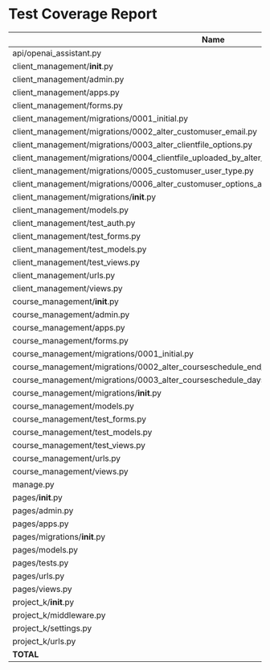 # Test Coverage Report

| Name                                                                                               | Stmts | Miss | Cover |
|----------------------------------------------------------------------------------------------------|-------|------|-------|
| api/openai_assistant.py                                                                           |    35 |   24 |    31% |
| client_management/__init__.py                                                                     |     0 |    0 |   100% |
| client_management/admin.py                                                                        |    11 |    0 |   100% |
| client_management/apps.py                                                                         |     4 |    0 |   100% |
| client_management/forms.py                                                                        |    34 |    0 |   100% |
| client_management/migrations/0001_initial.py                                                     |    10 |    0 |   100% |
| client_management/migrations/0002_alter_customuser_email.py                                       |     4 |    0 |   100% |
| client_management/migrations/0003_alter_clientfile_options.py                                    |     4 |    0 |   100% |
| client_management/migrations/0004_clientfile_uploaded_by_alter_clientfile_client.py              |     6 |    0 |   100% |
| client_management/migrations/0005_customuser_user_type.py                                        |     4 |    0 |   100% |
| client_management/migrations/0006_alter_customuser_options_alter_client_company_name_and_more.py |     5 |    0 |   100% |
| client_management/migrations/__init__.py                                                         |     0 |    0 |   100% |
| client_management/models.py                                                                      |    58 |    2 |    97% |
| client_management/test_auth.py                                                                   |    47 |    1 |    98% |
| client_management/test_forms.py                                                                  |    11 |    0 |   100% |
| client_management/test_models.py                                                                 |    69 |    0 |   100% |
| client_management/test_views.py                                                                  |    43 |    0 |   100% |
| client_management/urls.py                                                                        |     6 |    0 |   100% |
| client_management/views.py                                                                       |   182 |   70 |    62% |
| course_management/__init__.py                                                                    |     0 |    0 |   100% |
| course_management/admin.py                                                                       |    22 |    0 |   100% |
| course_management/apps.py                                                                        |     4 |    0 |   100% |
| course_management/forms.py                                                                       |    46 |    4 |    91% |
| course_management/migrations/0001_initial.py                                                    |     9 |    0 |   100% |
| course_management/migrations/0002_alter_courseschedule_end_date.py                               |     5 |    0 |   100% |
| course_management/migrations/0003_alter_courseschedule_days_of_week_and_more.py                  |     4 |    0 |   100% |
| course_management/migrations/__init__.py                                                        |     0 |    0 |   100% |
| course_management/models.py                                                                     |   111 |    7 |    94% |
| course_management/test_forms.py                                                                 |    62 |    5 |    92% |
| course_management/test_models.py                                                                |   109 |    0 |   100% |
| course_management/test_views.py                                                                 |   117 |    0 |   100% |
| course_management/urls.py                                                                       |     4 |    0 |   100% |
| course_management/views.py                                                                      |   239 |   95 |    60% |
| manage.py                                                                                        |    13 |    2 |    85% |
| pages/__init__.py                                                                                |     0 |    0 |   100% |
| pages/admin.py                                                                                   |     1 |    0 |   100% |
| pages/apps.py                                                                                    |     4 |    0 |   100% |
| pages/migrations/__init__.py                                                                     |     0 |    0 |   100% |
| pages/models.py                                                                                  |     1 |    0 |   100% |
| pages/tests.py                                                                                   |    53 |    0 |   100% |
| pages/urls.py                                                                                    |     4 |    0 |   100% |
| pages/views.py                                                                                   |    60 |   13 |    78% |
| project_k/__init__.py                                                                            |     0 |    0 |   100% |
| project_k/middleware.py                                                                          |    14 |    0 |   100% |
| project_k/settings.py                                                                            |    44 |    1 |    98% |
| project_k/urls.py                                                                                |    10 |    0 |   100% |
| **TOTAL**                                                                                       | **1469** | **224** | **85%** |
